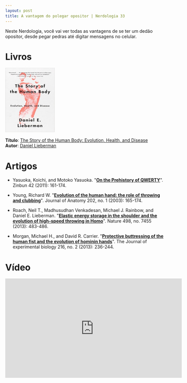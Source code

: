 ```yaml
---
layout: post
title: A vantagem do polegar opositor | Nerdologia 33
---
```


Neste Nerdologia, você vai ver todas as vantagens de se ter um dedão opositor, desde pegar pedras até digitar mensagens no celular.

Livros
=====

![The Story of the Human Body](../images/human-body.jpg)

**Título**: [The Story of the Human Body: Evolution, Health, and Disease](http://www.amazon.com/The-Story-Human-Body-Evolution/dp/030774180X)<br>
**Autor**: [Daniel Lieberman](http://https://www.fas.harvard.edu/~skeleton/danlhome.html)


Artigos
=====

- Yasuoka, Koichi, and Motoko Yasuoka. "[**On the Prehistory of QWERTY**](http://repository.kulib.kyoto-u.ac.jp/dspace/bitstream/2433/139379/1/42_161.pdf)". Zinbun 42 (2011): 161-174. 

- Young, Richard W. "[**Evolution of the human hand: the role of throwing and clubbing**](http://www.ncbi.nlm.nih.gov/pmc/articles/PMC1571064/)". Journal of Anatomy 202, no. 1 (2003): 165-174.

- Roach, Neil T., Madhusudhan Venkadesan, Michael J. Rainbow, and Daniel E. Lieberman. "[**Elastic energy storage in the shoulder and the evolution of high-speed throwing in Homo**](http://www.people.fas.harvard.edu/~skeleton/pdfs/2013b.pdf)". Nature 498, no. 7455 (2013): 483-486. 

- Morgan, Michael H., and David R. Carrier. "[**Protective buttressing of the human fist and the evolution of hominin hands**](http://jeb.biologists.org/content/216/2/236.full.pdf)". The Journal of experimental biology 216, no. 2 (2013): 236-244.

Vídeo
=====

<iframe width="560" height="315" src="https://www.youtube.com/embed/57M7YjkDFbs" frameborder="0" allowfullscreen></iframe>

